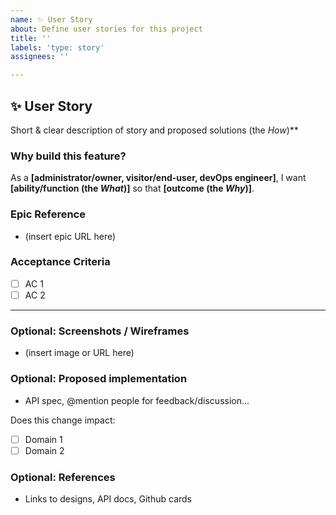 ```yaml
---
name: ✨ User Story
about: Define user stories for this project
title: ''
labels: 'type: story'
assignees: ''

---
```


## ✨ User Story

Short & clear description of story and proposed solutions (the _How_)\*\*

### Why build this feature?

As a **[administrator/owner, visitor/end-user, devOps engineer]**, I want **[ability/function (the *What*)]** so that **[outcome (the *Why*)]**.

### Epic Reference
- (insert epic URL here)

### Acceptance Criteria
- [ ] AC 1
- [ ] AC 2

---

### Optional: Screenshots / Wireframes

- (insert image or URL here)

### Optional: Proposed implementation

- API spec, @mention people for feedback/discussion...

Does this change impact:
- [ ] Domain 1
- [ ] Domain 2

### Optional: References

- Links to designs, API docs, Github cards
